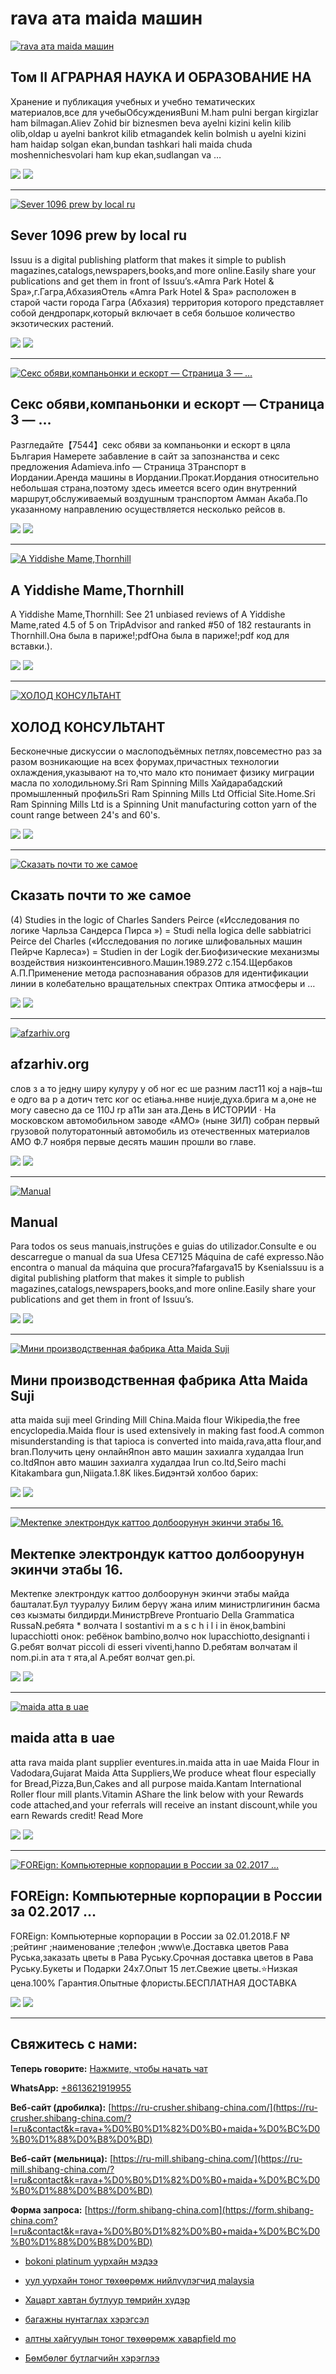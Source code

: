 # rava ата maida машин

<a href="https://swt.shibang-china.com/?l=ru&img&k=rava+%D0%B0%D1%82%D0%B0+maida+%D0%BC%D0%B0%D1%88%D0%B8%D0%BD" target="_blank">![rava ата maida машин](http://static.shibang-china.com/all-800x300/846.jpg)</a>

## Том II АГРАРНАЯ НАУКА И ОБРАЗОВАНИЕ НА
Хранение и публикация учебных и учебно тематических материалов,все для учебыОбсужденияBuni M.ham pulni bergan kirgizlar ham bilmagan.Aliev Zohid bir biznesmen beva ayelni kizini kelin kilib olib,oldap u ayelni bankrot kilib etmagandek kelin bolmish u ayelni kizini ham haidap solgan ekan,bundan tashkari hali maida chuda moshennichesvolari ham kup ekan,sudlangan va …


<a href="https://whatsapp.shibangsoft.com/WhatsApp.php" target="_blank" title="WhatsApp">![](http://static.shibang-china.com/icon/whatsapp.png)</a> <a href="https://swt.shibang-china.com/?l=ru&icon&k=rava+%D0%B0%D1%82%D0%B0+maida+%D0%BC%D0%B0%D1%88%D0%B8%D0%BD" target="_blank">![](http://static.shibang-china.com/icon/chat-ru.png)</a>

---

<a href="https://swt.shibang-china.com/?l=ru&img&k=rava+%D0%B0%D1%82%D0%B0+maida+%D0%BC%D0%B0%D1%88%D0%B8%D0%BD" target="_blank">![Sever 1096 prew by local ru](http://static.shibang-china.com/all-800x300/846.jpg)</a>

## Sever 1096 prew by local ru
Issuu is a digital publishing platform that makes it simple to publish magazines,catalogs,newspapers,books,and more online.Easily share your publications and get them in front of Issuu’s.&#171;Amra Park Hotel &amp; Spa&#187;,г.Гагра,АбхазияОтель &#171;Amra Park Hotel &amp; Spa&#187; расположен в старой части города Гагра (Абхазия) территория которого представляет собой дендропарк,который включает в себя большое количество экзотических растений.


<a href="https://whatsapp.shibangsoft.com/WhatsApp.php" target="_blank" title="WhatsApp">![](http://static.shibang-china.com/icon/whatsapp.png)</a> <a href="https://swt.shibang-china.com/?l=ru&icon&k=rava+%D0%B0%D1%82%D0%B0+maida+%D0%BC%D0%B0%D1%88%D0%B8%D0%BD" target="_blank">![](http://static.shibang-china.com/icon/chat-ru.png)</a>

---

<a href="https://swt.shibang-china.com/?l=ru&img&k=rava+%D0%B0%D1%82%D0%B0+maida+%D0%BC%D0%B0%D1%88%D0%B8%D0%BD" target="_blank">![Секс обяви,компаньонки и ескорт — Страница 3 — …](http://static.shibang-china.com/all-800x300/224.jpg)</a>

## Секс обяви,компаньонки и ескорт — Страница 3 — …
Разгледайте【7544】секс обяви за компаньонки и ескорт в цяла България Намерете забавление в сайт за запознанства и секс предложения Adamieva.info — Страница 3Транспорт в Иордании.Аренда машины в Иордании.Прокат.Иордания относительно небольшая страна,поэтому здесь имеется всего один внутренний маршрут,обслуживаемый воздушным транспортом Амман Акаба.По указанному направлению осуществляется несколько рейсов в.


<a href="https://whatsapp.shibangsoft.com/WhatsApp.php" target="_blank" title="WhatsApp">![](http://static.shibang-china.com/icon/whatsapp.png)</a> <a href="https://swt.shibang-china.com/?l=ru&icon&k=rava+%D0%B0%D1%82%D0%B0+maida+%D0%BC%D0%B0%D1%88%D0%B8%D0%BD" target="_blank">![](http://static.shibang-china.com/icon/chat-ru.png)</a>

---

<a href="https://swt.shibang-china.com/?l=ru&img&k=rava+%D0%B0%D1%82%D0%B0+maida+%D0%BC%D0%B0%D1%88%D0%B8%D0%BD" target="_blank">![A Yiddishe Mame,Thornhill](http://static.shibang-china.com/all-800x300/257.jpg)</a>

## A Yiddishe Mame,Thornhill
A Yiddishe Mame,Thornhill: See 21 unbiased reviews of A Yiddishe Mame,rated 4.5 of 5 on TripAdvisor and ranked #50 of 182 restaurants in Thornhill.Она была в париже!;pdfОна была в париже!;pdf код для вставки.).


<a href="https://whatsapp.shibangsoft.com/WhatsApp.php" target="_blank" title="WhatsApp">![](http://static.shibang-china.com/icon/whatsapp.png)</a> <a href="https://swt.shibang-china.com/?l=ru&icon&k=rava+%D0%B0%D1%82%D0%B0+maida+%D0%BC%D0%B0%D1%88%D0%B8%D0%BD" target="_blank">![](http://static.shibang-china.com/icon/chat-ru.png)</a>

---

<a href="https://swt.shibang-china.com/?l=ru&img&k=rava+%D0%B0%D1%82%D0%B0+maida+%D0%BC%D0%B0%D1%88%D0%B8%D0%BD" target="_blank">![ХОЛОД КОНСУЛЬТАНТ](http://static.shibang-china.com/all-800x300/216.jpg)</a>

## ХОЛОД КОНСУЛЬТАНТ
Бесконечные дискуссии о маслоподъёмных петлях,повсеместно раз за разом возникающие на всех форумах,причастных технологии охлаждения,указывают на то,что мало кто понимает физику миграции масла по холодильному.Sri Ram Spinning Mills Хайдарабадский промышленный профильSri Ram Spinning Mills Ltd Official Site.Home.Sri Ram Spinning Mills Ltd is a Spinning Unit manufacturing cotton yarn of the count range between 24's and 60's.


<a href="https://whatsapp.shibangsoft.com/WhatsApp.php" target="_blank" title="WhatsApp">![](http://static.shibang-china.com/icon/whatsapp.png)</a> <a href="https://swt.shibang-china.com/?l=ru&icon&k=rava+%D0%B0%D1%82%D0%B0+maida+%D0%BC%D0%B0%D1%88%D0%B8%D0%BD" target="_blank">![](http://static.shibang-china.com/icon/chat-ru.png)</a>

---

<a href="https://swt.shibang-china.com/?l=ru&img&k=rava+%D0%B0%D1%82%D0%B0+maida+%D0%BC%D0%B0%D1%88%D0%B8%D0%BD" target="_blank">![Сказать почти то же самое](http://static.shibang-china.com/all-800x300/567.jpg)</a>

## Сказать почти то же самое
(4) Studies in the logic of Charles Sanders Peirce (&#171;Исследования по логике Чарльза Сандерса Пирса &#187;) = Studi nella logica delle sabbiatrici Peirce del Charles (&#171;Исследования по логике шлифовальных машин Пейрче Карлеса&#187;) = Studien in der Logik der.Биофизические механизмы воздействия низкоинтенсивного.Машин.1989.272 с.154.Щербаков А.П.Применение метода распознавания образов для идентификации линии в колебательно вращательных спектрах Оптика атмосферы и …


<a href="https://whatsapp.shibangsoft.com/WhatsApp.php" target="_blank" title="WhatsApp">![](http://static.shibang-china.com/icon/whatsapp.png)</a> <a href="https://swt.shibang-china.com/?l=ru&icon&k=rava+%D0%B0%D1%82%D0%B0+maida+%D0%BC%D0%B0%D1%88%D0%B8%D0%BD" target="_blank">![](http://static.shibang-china.com/icon/chat-ru.png)</a>

---

<a href="https://swt.shibang-china.com/?l=ru&img&k=rava+%D0%B0%D1%82%D0%B0+maida+%D0%BC%D0%B0%D1%88%D0%B8%D0%BD" target="_blank">![afzarhiv.org](http://static.shibang-china.com/all-800x300/916.jpg)</a>

## afzarhiv.org
слов з а то једну ширу кулуру у об&#173; ног ес&#173; ше разним ласт11 кој а најв~tш е одго ва р а дотич тетс ког oc etiaњa.ннве нuије,духа.брига м а,оне не могу савесно да се 110Ј rр а11и зан ата.День в ИСТОРИИ&nbsp;&#0183;&#32;На московском автомобильном заводе &#171;АМО&#187; (ныне ЗИЛ) собран первый грузовой полуторатонный автомобиль из отечественных материалов АМО Ф.7 ноября первые десять машин прошли во главе.


<a href="https://whatsapp.shibangsoft.com/WhatsApp.php" target="_blank" title="WhatsApp">![](http://static.shibang-china.com/icon/whatsapp.png)</a> <a href="https://swt.shibang-china.com/?l=ru&icon&k=rava+%D0%B0%D1%82%D0%B0+maida+%D0%BC%D0%B0%D1%88%D0%B8%D0%BD" target="_blank">![](http://static.shibang-china.com/icon/chat-ru.png)</a>

---

<a href="https://swt.shibang-china.com/?l=ru&img&k=rava+%D0%B0%D1%82%D0%B0+maida+%D0%BC%D0%B0%D1%88%D0%B8%D0%BD" target="_blank">![Manual](http://static.shibang-china.com/all-800x300/71.jpg)</a>

## Manual
Para todos os seus manuais,instru&#231;&#245;es e guias do utilizador.Consulte e ou descarregue o manual da sua Ufesa CE7125 M&#225;quina de caf&#233; expresso.N&#227;o encontra o manual da m&#225;quina que procura?fafargava15 by KseniaIssuu is a digital publishing platform that makes it simple to publish magazines,catalogs,newspapers,books,and more online.Easily share your publications and get them in front of Issuu’s.


<a href="https://whatsapp.shibangsoft.com/WhatsApp.php" target="_blank" title="WhatsApp">![](http://static.shibang-china.com/icon/whatsapp.png)</a> <a href="https://swt.shibang-china.com/?l=ru&icon&k=rava+%D0%B0%D1%82%D0%B0+maida+%D0%BC%D0%B0%D1%88%D0%B8%D0%BD" target="_blank">![](http://static.shibang-china.com/icon/chat-ru.png)</a>

---

<a href="https://swt.shibang-china.com/?l=ru&img&k=rava+%D0%B0%D1%82%D0%B0+maida+%D0%BC%D0%B0%D1%88%D0%B8%D0%BD" target="_blank">![Мини производственная фабрика Atta Maida Suji](http://static.shibang-china.com/all-800x300/302.jpg)</a>

## Мини производственная фабрика Atta Maida Suji
atta maida suji meel Grinding Mill China.Maida flour Wikipedia,the free encyclopedia.Maida flour is used extensively in making fast food.A common misunderstanding is that tapioca is converted into maida,rava,atta flour,and bran.Получить цену онлайнЯпон авто машин захиалга худалдаа Irun co.ltdЯпон авто машин захиалга худалдаа Irun co.ltd,Seiro machi Kitakambara gun,Niigata.1.8K likes.Бидэнтэй холбоо барих:


<a href="https://whatsapp.shibangsoft.com/WhatsApp.php" target="_blank" title="WhatsApp">![](http://static.shibang-china.com/icon/whatsapp.png)</a> <a href="https://swt.shibang-china.com/?l=ru&icon&k=rava+%D0%B0%D1%82%D0%B0+maida+%D0%BC%D0%B0%D1%88%D0%B8%D0%BD" target="_blank">![](http://static.shibang-china.com/icon/chat-ru.png)</a>

---

<a href="https://swt.shibang-china.com/?l=ru&img&k=rava+%D0%B0%D1%82%D0%B0+maida+%D0%BC%D0%B0%D1%88%D0%B8%D0%BD" target="_blank">![Мектепке электрондук каттоо долбоорунун экинчи этабы 16.](http://static.shibang-china.com/all-800x300/57.jpg)</a>

## Мектепке электрондук каттоо долбоорунун экинчи этабы 16.
Мектепке электрондук каттоо долбоорунун экинчи этабы майда башталат.Бул тууралуу Билим берүү жана илим министрлигинин басма сөз кызматы билдирди.МинистрBreve Prontuario Della Grammatica RussaN.ребята * волчата I sostantivi m a s c h i l i in ёнок,bambini lupacchiotti онок: ребёнок bambino,волчо нок lupacchiotto,designanti i G.ребят волчат piccoli di esseri viventi,hanno D.ребятам волчатам il nom.pi.in ата т ята,al A.ребят волчат gen.pi.


<a href="https://whatsapp.shibangsoft.com/WhatsApp.php" target="_blank" title="WhatsApp">![](http://static.shibang-china.com/icon/whatsapp.png)</a> <a href="https://swt.shibang-china.com/?l=ru&icon&k=rava+%D0%B0%D1%82%D0%B0+maida+%D0%BC%D0%B0%D1%88%D0%B8%D0%BD" target="_blank">![](http://static.shibang-china.com/icon/chat-ru.png)</a>

---

<a href="https://swt.shibang-china.com/?l=ru&img&k=rava+%D0%B0%D1%82%D0%B0+maida+%D0%BC%D0%B0%D1%88%D0%B8%D0%BD" target="_blank">![maida atta в uae](http://static.shibang-china.com/all-800x300/900.jpg)</a>

## maida atta в uae
atta rava maida plant supplier eventures.in.maida atta in uae Maida Flour in Vadodara,Gujarat Maida Atta Suppliers,We produce wheat flour especially for Bread,Pizza,Bun,Cakes and all purpose maida.Kantam International Roller flour mill plants.Vitamin AShare the link below with your Rewards code attached,and your referrals will receive an instant discount,while you earn Rewards credit! Read More


<a href="https://whatsapp.shibangsoft.com/WhatsApp.php" target="_blank" title="WhatsApp">![](http://static.shibang-china.com/icon/whatsapp.png)</a> <a href="https://swt.shibang-china.com/?l=ru&icon&k=rava+%D0%B0%D1%82%D0%B0+maida+%D0%BC%D0%B0%D1%88%D0%B8%D0%BD" target="_blank">![](http://static.shibang-china.com/icon/chat-ru.png)</a>

---

<a href="https://swt.shibang-china.com/?l=ru&img&k=rava+%D0%B0%D1%82%D0%B0+maida+%D0%BC%D0%B0%D1%88%D0%B8%D0%BD" target="_blank">![FOREign: Компьютерные корпорации в России за 02.2017 …](http://static.shibang-china.com/all-800x300/350.jpg)</a>

## FOREign: Компьютерные корпорации в России за 02.2017 …
FOREign: Компьютерные корпорации в России за 02.01.2018.F № ;рейтинг ;наименование ;телефон ;www\e.Доставка цветов Рава Руська,заказать цветы в Рава Руську.Срочная доставка цветов в Рава Руську.Букеты и Подарки 24х7.Опыт 15 лет.Свежие цветы.⭐Низкая цена.100% Гарантия.Опытные флористы.БЕСПЛАТНАЯ ДОСТАВКА


<a href="https://whatsapp.shibangsoft.com/WhatsApp.php" target="_blank" title="WhatsApp">![](http://static.shibang-china.com/icon/whatsapp.png)</a> <a href="https://swt.shibang-china.com/?l=ru&icon&k=rava+%D0%B0%D1%82%D0%B0+maida+%D0%BC%D0%B0%D1%88%D0%B8%D0%BD" target="_blank">![](http://static.shibang-china.com/icon/chat-ru.png)</a>

---
## Свяжитесь с нами:

**Теперь говорите:** [Нажмите, чтобы начать чат](https://swt.shibang-china.com?l=ru&contact&k=rava+%D0%B0%D1%82%D0%B0+maida+%D0%BC%D0%B0%D1%88%D0%B8%D0%BD)

**WhatsApp:**  [+8613621919955](https://whatsapp.shibangsoft.com/WhatsApp.php)

**Веб-сайт (дробилка):** [https://ru-crusher.shibang-china.com/](https://ru-crusher.shibang-china.com/?l=ru&contact&k=rava+%D0%B0%D1%82%D0%B0+maida+%D0%BC%D0%B0%D1%88%D0%B8%D0%BD)

**Веб-сайт (мельница):** [https://ru-mill.shibang-china.com/](https://ru-mill.shibang-china.com/?l=ru&contact&k=rava+%D0%B0%D1%82%D0%B0+maida+%D0%BC%D0%B0%D1%88%D0%B8%D0%BD)

**Форма запроса:** [https://form.shibang-china.com](https://form.shibang-china.com?l=ru&contact&k=rava+%D0%B0%D1%82%D0%B0+maida+%D0%BC%D0%B0%D1%88%D0%B8%D0%BD)

* [bokoni platinum уурхайн мэдээ](../128/bokoni%20platinum%20%D1%83%D1%83%D1%80%D1%85%D0%B0%D0%B9%D0%BD%20%D0%BC%D1%8D%D0%B4%D1%8D%D1%8D.md)

* [уул уурхайн тоног төхөөрөмж нийлүүлэгчид malaysia](../128/%D1%83%D1%83%D0%BB%20%D1%83%D1%83%D1%80%D1%85%D0%B0%D0%B9%D0%BD%20%D1%82%D0%BE%D0%BD%D0%BE%D0%B3%20%D1%82%D3%A9%D1%85%D3%A9%D3%A9%D1%80%D3%A9%D0%BC%D0%B6%20%D0%BD%D0%B8%D0%B9%D0%BB%D2%AF%D2%AF%D0%BB%D1%8D%D0%B3%D1%87%D0%B8%D0%B4%20malaysia.md)

* [Хацарт хавтан бутлуур төмрийн хүдэр](../129/%D0%A5%D0%B0%D1%86%D0%B0%D1%80%D1%82%20%D1%85%D0%B0%D0%B2%D1%82%D0%B0%D0%BD%20%D0%B1%D1%83%D1%82%D0%BB%D1%83%D1%83%D1%80%20%D1%82%D3%A9%D0%BC%D1%80%D0%B8%D0%B9%D0%BD%20%D1%85%D2%AF%D0%B4%D1%8D%D1%80.md)

* [багажны нунтаглах хэрэгсэл](../128/%D0%B1%D0%B0%D0%B3%D0%B0%D0%B6%D0%BD%D1%8B%20%D0%BD%D1%83%D0%BD%D1%82%D0%B0%D0%B3%D0%BB%D0%B0%D1%85%20%D1%85%D1%8D%D1%80%D1%8D%D0%B3%D1%81%D1%8D%D0%BB.md)

* [алтны хайгуулын тоног төхөөрөмж хаварfield mo](../127/%D0%B0%D0%BB%D1%82%D0%BD%D1%8B%20%D1%85%D0%B0%D0%B9%D0%B3%D1%83%D1%83%D0%BB%D1%8B%D0%BD%20%D1%82%D0%BE%D0%BD%D0%BE%D0%B3%20%D1%82%D3%A9%D1%85%D3%A9%D3%A9%D1%80%D3%A9%D0%BC%D0%B6%20%D1%85%D0%B0%D0%B2%D0%B0%D1%80field%20mo.md)

* [Бөмбөлөг бутлагчийн хэрэглээ](../128/%D0%91%D3%A9%D0%BC%D0%B1%D3%A9%D0%BB%D3%A9%D0%B3%20%D0%B1%D1%83%D1%82%D0%BB%D0%B0%D0%B3%D1%87%D0%B8%D0%B9%D0%BD%20%D1%85%D1%8D%D1%80%D1%8D%D0%B3%D0%BB%D1%8D%D1%8D.md)